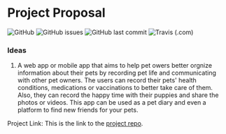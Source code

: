 # Project Proposal
![GitHub](https://img.shields.io/github/license/Longweig/Happypuppies) ![GitHub issues](https://img.shields.io/github/issues-raw/Longweig/HappyPuppies) ![GitHub last commit](https://img.shields.io/github/last-commit/Longweig/HappyPuppies)
![Travis (.com)](https://img.shields.io/travis/com/Longweig/Happypuppies)
### Ideas
1. A web app or mobile app that aims to help pet owers better orgnize information about their pets by recording pet life and communicating with other pet owners. The users can record their pets' health conditions, medications or vaccinations to better take care of them. Also, they can record the happy time with their puppies and share the photos or videos. This app can be used as a pet diary and even a platform to find new friends for your pets. 


Project Link: This is the link to the  [project repo](https://github.com/Longweig/COMS4995).

